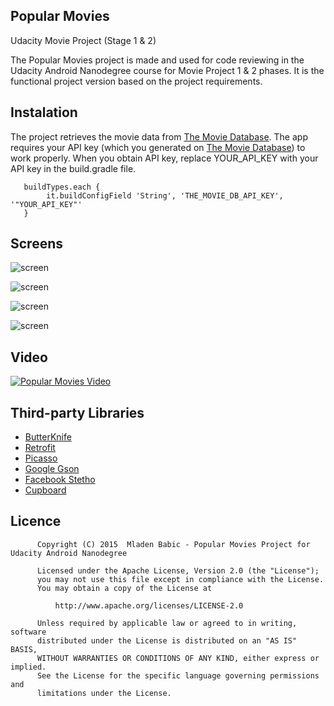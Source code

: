 ## Popular Movies
Udacity Movie Project (Stage 1 & 2)

The Popular Movies project is made and used for code reviewing in the Udacity Android Nanodegree course for Movie Project 1 & 2 phases. 
It is the functional project version based on the project requirements.

## Instalation

The project retrieves the movie data from [The Movie Database](https://www.themoviedb.org/documentation/api). The app requires your API key (which you generated on [The Movie Database](https://www.themoviedb.org/documentation/api)) to work properly. When you obtain API key, replace YOUR_API_KEY with your API key in the build.gradle file.
      
       buildTypes.each {
            it.buildConfigField 'String', 'THE_MOVIE_DB_API_KEY', '"YOUR_API_KEY"'
       }


## Screens

![screen](../art/screen1.png)

![screen](../master/art/screen2.png)

![screen](../master/art/screen3.png)

![screen](../master/art/screen_tablet_land.png)

## Video

[![Popular Movies Video](https://j.gifs.com/mGQkpo.gif)](https://youtu.be/L0DmJv6pHOY)

## Third-party Libraries

* [ButterKnife](https://github.com/JakeWharton/butterknife)
* [Retrofit](https://github.com/square/retrofit)
* [Picasso](https://github.com/square/picasso)
* [Google Gson](https://github.com/google/gson)
* [Facebook Stetho](https://github.com/facebook/stetho)
* [Cupboard](https://bitbucket.org/littlerobots/cupboard)


## Licence 

          Copyright (C) 2015  Mladen Babic - Popular Movies Project for Udacity Android Nanodegree
        
          Licensed under the Apache License, Version 2.0 (the "License");
          you may not use this file except in compliance with the License.
          You may obtain a copy of the License at
        
              http://www.apache.org/licenses/LICENSE-2.0
        
          Unless required by applicable law or agreed to in writing, software
          distributed under the License is distributed on an "AS IS" BASIS,
          WITHOUT WARRANTIES OR CONDITIONS OF ANY KIND, either express or implied.
          See the License for the specific language governing permissions and
          limitations under the License.